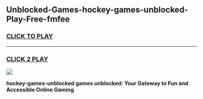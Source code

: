 
## Unblocked-Games-hockey-games-unblocked-Play-Free-fmfee
<h3>
<a href="https://premium76.site?title=hockey-games-unblocked&ref=18A">CLICK TO PLAY</a></h3>
<hr>

<h3>
<a href="https://premium76.site?title=hockey-games-unblocked&ref=18A">CLICK 2 PLAY</a>
  
</h3>

<a href="https://premium76.site?title=hockey-games-unblocked&ref=18A"><img src="https://clearcache.store/games.png"></a>


**hockey-games-unblocked games unblocked: Your Gateway to Fun and Accessible Online Gaming**
